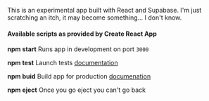 This is an experimental app built with React and Supabase. I'm just scratching an itch, it may become something... I don't know.

#### Available scripts as provided by Create React App

**npm start** Runs app in development on port `3000`

**npm test** Launch tests [documentation](https://facebook.github.io/create-react-app/docs/running-tests)

**npm buid** Build app for production [documenation](https://facebook.github.io/create-react-app/docs/deployment)

**npm eject** Once you go eject you can't go back
